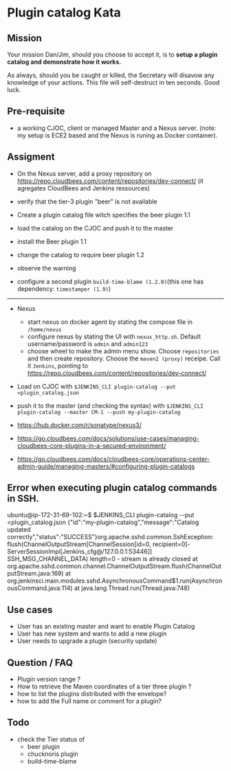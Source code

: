 # Plugin catalog Kata

## Mission

Your mission Dan/Jim, should you choose to accept it, is to **setup a plugin catalog and demonstrate how it works.** 

As always, should you be caught or killed, the Secretary will disavow any knowledge of your actions. This file will self-destruct in ten seconds. Good luck.

## Pre-requisite

* a working CJOC, client or managed Master and a Nexus server. (note: my setup is ECE2 based and the Nexus is runing as Docker container).

## Assigment

* On the Nexus server, add a proxy repository on https://repo.cloudbees.com/content/repositories/dev-connect/ (it agregates CloudBees and Jenkins ressources)

* verify that the tier-3 plugin "beer" is not available

* Create a plugin catalog file witch specifies the beer plugin 1.1

* load the catalog on the CJOC and push it to the master

* install the Beer plugin 1.1

* change the catalog to require beer plugin 1.2

* observe the warning

* configure a second plugin `build-time-blame (1.2.0)`(this one has dependency: `timestamper (1.9)`)



----
* Nexus
  * start nexus on docker agent by stating the compose file in `/home/nexus`
  * configure nexus by stating the UI with `nexus_http.sh`. Default username/password is `admin` and `admin123`
  * choose wheel to make the admin menu show. Choose `repositories` and then create repository. Choose the `maven2 (proxy)` receipe. Call it `Jenkins`, pointing to https://repo.cloudbees.com/content/repositories/dev-connect/
* Load on CJOC with `$JENKINS_CLI plugin-catalog --put <plugin_catalog.json`
* push it to the master (and checking the syntax) with `$JENKINS_CLI plugin-catalog --master CM-1 --push my-plugin-catalog`

* https://hub.docker.com/r/sonatype/nexus3/
* https://go.cloudbees.com/docs/solutions/use-cases/managing-cloudbees-core-plugins-in-a-secured-environment/
* https://go.cloudbees.com/docs/cloudbees-core/operations-center-admin-guide/managing-masters/#configuring-plugin-catalogs

## Error when executing plugin catalog commands in SSH.
ubuntu@ip-172-31-69-102:~$ $JENKINS_CLI plugin-catalog --put <plugin_catalog.json
{"id":"my-plugin-catalog","message":"Catalog updated correctly","status":"SUCCESS"}org.apache.sshd.common.SshException: flush(ChannelOutputStream[ChannelSession[id=0, recipient=0]-ServerSessionImpl[Jenkins_cfg@/127.0.0.1:53446]] SSH_MSG_CHANNEL_DATA) length=0 - stream is already closed
	at org.apache.sshd.common.channel.ChannelOutputStream.flush(ChannelOutputStream.java:169)
	at org.jenkinsci.main.modules.sshd.AsynchronousCommand$1.run(AsynchronousCommand.java:114)
	at java.lang.Thread.run(Thread.java:748)

## Use cases
* User has an existing master and want to enable Plugin Catalog
* User has new system and wants to add a new plugin
* User needs to upgrade a plugin (security update)

## Question / FAQ
* Plugin version range ?
* How to retrieve the Maven coordinates of a tier three plugin ?
* how to list the plugins distributed with the envelope?
* how to add the Full name or comment for a plugin?

## Todo
* check the Tier status of
    * beer plugin
    * chucknoris plugin
    * build-time-blame
